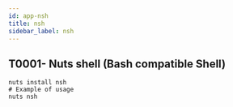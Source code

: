 ```yaml
---
id: app-nsh
title: nsh
sidebar_label: nsh
---
```



## T0001- Nuts shell (Bash compatible Shell)
```
nuts install nsh
# Example of usage
nuts nsh
```
